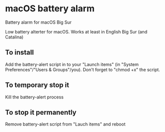 # macOS battery alarm
Battery alarm for macOS Big Sur

Low battery alterter for macOS. Works at least in English Big Sur (and Catalina)

## To install
Add the battery-alert script in to your "Launch items" (in "System Preferences"/"Users & Groups"/you). Don't forget to "chmod +x" the script.

## To temporary stop it
Kill the battery-alert process

## To stop it permanently
Remove battery-alert script from "Lauch items" and reboot
